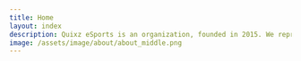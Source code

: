 ```yaml
---
title: Home
layout: index
description: Quixz eSports is an organization, founded in 2015. We represent teams in several esport titles, such as CSGO and Rocket League. Our passions for the esport community is strong, and try our best to make it grow better!
image: /assets/image/about/about_middle.png
---
```

